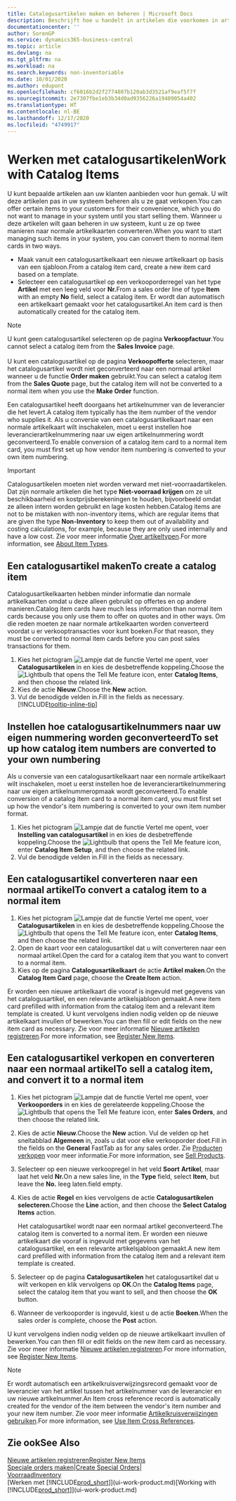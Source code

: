 ```yaml
---
title: Catalogusartikelen maken en beheren | Microsoft Docs
description: Beschrijft hoe u handelt in artikelen die voorkomen in artikellijsten van uw leveranciers, maar niet in uw eigen artikellijsten.
documentationcenter: ''
author: SorenGP
ms.service: dynamics365-business-central
ms.topic: article
ms.devlang: na
ms.tgt_pltfrm: na
ms.workload: na
ms.search.keywords: non-inventoriable
ms.date: 10/01/2020
ms.author: edupont
ms.openlocfilehash: cf6016b2d2f2774807b120ab3d3521af9eaf5f7f
ms.sourcegitcommit: 2e7307fbe1eb3b34d0ad9356226a19409054a402
ms.translationtype: HT
ms.contentlocale: nl-BE
ms.lasthandoff: 12/17/2020
ms.locfileid: "4749917"
---
```

# <a name="work-with-catalog-items"></a><span data-ttu-id="1a35f-103">Werken met catalogusartikelen</span><span class="sxs-lookup"><span data-stu-id="1a35f-103">Work with Catalog Items</span></span>
<span data-ttu-id="1a35f-104">U kunt bepaalde artikelen aan uw klanten aanbieden voor hun gemak. U wilt deze artikelen pas in uw systeem beheren als u ze gaat verkopen.</span><span class="sxs-lookup"><span data-stu-id="1a35f-104">You can offer certain items to your customers for their convenience, which you do not want to manage in your system until you start selling them.</span></span> <span data-ttu-id="1a35f-105">Wanneer u deze artikelen wilt gaan beheren in uw systeem, kunt u ze op twee manieren naar normale artikelkaarten converteren.</span><span class="sxs-lookup"><span data-stu-id="1a35f-105">When you want to start managing such items in your system, you can convert them to normal item cards in two ways.</span></span>

* <span data-ttu-id="1a35f-106">Maak vanuit een catalogusartikelkaart een nieuwe artikelkaart op basis van een sjabloon.</span><span class="sxs-lookup"><span data-stu-id="1a35f-106">From a catalog item card, create a new item card based on a template.</span></span>
* <span data-ttu-id="1a35f-107">Selecteer een catalogusartikel op een verkooporderregel van het type **Artikel** met een leeg veld voor **Nr.**</span><span class="sxs-lookup"><span data-stu-id="1a35f-107">From a sales order line of type **Item** with an empty **No** field, select a catalog item.</span></span> <span data-ttu-id="1a35f-108">Er wordt dan automatisch een artikelkaart gemaakt voor het catalogusartikel.</span><span class="sxs-lookup"><span data-stu-id="1a35f-108">An item card is then automatically created for the catalog item.</span></span>

> [!NOTE]  
> <span data-ttu-id="1a35f-109">U kunt geen catalogusartikel selecteren op de pagina **Verkoopfactuur**.</span><span class="sxs-lookup"><span data-stu-id="1a35f-109">You cannot select a catalog item from the **Sales Invoice** page.</span></span><br /><br />
> <span data-ttu-id="1a35f-110">U kunt een catalogusartikel op de pagina **Verkoopofferte** selecteren, maar het catalogusartikel wordt niet geconverteerd naar een normaal artikel wanneer u de functie **Order maken** gebruikt.</span><span class="sxs-lookup"><span data-stu-id="1a35f-110">You can select a catalog item from the **Sales Quote** page, but the catalog item will not be converted to a normal item when you use the **Make Order** function.</span></span>

<span data-ttu-id="1a35f-111">Een catalogusartikel heeft doorgaans het artikelnummer van de leverancier die het levert.</span><span class="sxs-lookup"><span data-stu-id="1a35f-111">A catalog item typically has the item number of the vendor who supplies it.</span></span> <span data-ttu-id="1a35f-112">Als u conversie van een catalogusartikelkaart naar een normale artikelkaart wilt inschakelen, moet u eerst instellen hoe leverancierartikelnummering naar uw eigen artikelnummering wordt geconverteerd.</span><span class="sxs-lookup"><span data-stu-id="1a35f-112">To enable conversion of a catalog item card to a normal item card, you must first set up how vendor item numbering is converted to your own item numbering.</span></span>   

> [!Important]
> <span data-ttu-id="1a35f-113">Catalogusartikelen moeten niet worden verward met niet-voorraadartikelen. Dat zijn normale artikelen die het type **Niet-voorraad krijgen** om ze uit beschikbaarheid en kostprijsberekeningen te houden, bijvoorbeeld omdat ze alleen intern worden gebruikt en lage kosten hebben.</span><span class="sxs-lookup"><span data-stu-id="1a35f-113">Catalog items are not to be mistaken with non-inventory items, which are regular items that are given the type **Non-Inventory** to keep them out of availability and costing calculations, for example, because they are only used internally and have a low cost.</span></span> <span data-ttu-id="1a35f-114">Zie voor meer informatie [Over artikeltypen](inventory-about-item-types.md).</span><span class="sxs-lookup"><span data-stu-id="1a35f-114">For more information, see [About Item Types](inventory-about-item-types.md).</span></span>

## <a name="to-create-a-catalog-item"></a><span data-ttu-id="1a35f-115">Een catalogusartikel maken</span><span class="sxs-lookup"><span data-stu-id="1a35f-115">To create a catalog item</span></span>
<span data-ttu-id="1a35f-116">Catalogusartikelkaarten hebben minder informatie dan normale artikelkaarten omdat u deze alleen gebruikt op offertes en op andere manieren.</span><span class="sxs-lookup"><span data-stu-id="1a35f-116">Catalog item cards have much less information than normal item cards because you only use them to offer on quotes and in other ways.</span></span> <span data-ttu-id="1a35f-117">Om die reden moeten ze naar normale artikelkaarten worden converteerd voordat u er verkooptransacties voor kunt boeken.</span><span class="sxs-lookup"><span data-stu-id="1a35f-117">For that reason, they must be converted to normal item cards before you can post sales transactions for them.</span></span>

1. <span data-ttu-id="1a35f-118">Kies het pictogram ![Lampje dat de functie Vertel me opent](media/ui-search/search_small.png "Vertel me wat u wilt doen"), voer **Catalogusartikelen** in en kies de desbetreffende koppeling.</span><span class="sxs-lookup"><span data-stu-id="1a35f-118">Choose the ![Lightbulb that opens the Tell Me feature](media/ui-search/search_small.png "Tell me what you want to do") icon, enter **Catalog Items**, and then choose the related link.</span></span>
2. <span data-ttu-id="1a35f-119">Kies de actie **Nieuw**.</span><span class="sxs-lookup"><span data-stu-id="1a35f-119">Choose the **New** action.</span></span>
3. <span data-ttu-id="1a35f-120">Vul de benodigde velden in.</span><span class="sxs-lookup"><span data-stu-id="1a35f-120">Fill in the fields as necessary.</span></span> [!INCLUDE[tooltip-inline-tip](includes/tooltip-inline-tip_md.md)]

## <a name="to-set-up-how-catalog-item-numbers-are-converted-to-your-own-numbering"></a><span data-ttu-id="1a35f-121">Instellen hoe catalogusartikelnummers naar uw eigen nummering worden geconverteerd</span><span class="sxs-lookup"><span data-stu-id="1a35f-121">To set up how catalog item numbers are converted to your own numbering</span></span>
<span data-ttu-id="1a35f-122">Als u conversie van een catalogusartikelkaart naar een normale artikelkaart wilt inschakelen, moet u eerst instellen hoe de leverancierartikelnummering naar uw eigen artikelnummeropmaak wordt geconverteerd.</span><span class="sxs-lookup"><span data-stu-id="1a35f-122">To enable conversion of a catalog item card to a normal item card, you must first set up how the vendor's item numbering is converted to your own item number format.</span></span>

1. <span data-ttu-id="1a35f-123">Kies het pictogram ![Lampje dat de functie Vertel me opent](media/ui-search/search_small.png "Vertel me wat u wilt doen"), voer **Instelling van catalogusartikel** in en kies de desbetreffende koppeling.</span><span class="sxs-lookup"><span data-stu-id="1a35f-123">Choose the ![Lightbulb that opens the Tell Me feature](media/ui-search/search_small.png "Tell me what you want to do") icon, enter **Catalog Item Setup**, and then choose the related link.</span></span>
2. <span data-ttu-id="1a35f-124">Vul de benodigde velden in.</span><span class="sxs-lookup"><span data-stu-id="1a35f-124">Fill in the fields as necessary.</span></span>

## <a name="to-convert-a-catalog-item-to-a-normal-item"></a><span data-ttu-id="1a35f-125">Een catalogusartikel converteren naar een normaal artikel</span><span class="sxs-lookup"><span data-stu-id="1a35f-125">To convert a catalog item to a normal item</span></span>
1. <span data-ttu-id="1a35f-126">Kies het pictogram ![Lampje dat de functie Vertel me opent](media/ui-search/search_small.png "Vertel me wat u wilt doen"), voer **Catalogusartikelen** in en kies de desbetreffende koppeling.</span><span class="sxs-lookup"><span data-stu-id="1a35f-126">Choose the ![Lightbulb that opens the Tell Me feature](media/ui-search/search_small.png "Tell me what you want to do") icon, enter **Catalog Items**, and then choose the related link.</span></span>
2. <span data-ttu-id="1a35f-127">Open de kaart voor een catalogusartikel dat u wilt converteren naar een normaal artikel.</span><span class="sxs-lookup"><span data-stu-id="1a35f-127">Open the card for a catalog item that you want to convert to a normal item.</span></span>
3. <span data-ttu-id="1a35f-128">Kies op de pagina **Catalogusartikelkaart** de actie **Artikel maken**.</span><span class="sxs-lookup"><span data-stu-id="1a35f-128">On the **Catalog Item Card** page, choose the **Create Item** action.</span></span>

<span data-ttu-id="1a35f-129">Er worden een nieuwe artikelkaart die vooraf is ingevuld met gegevens van het catalogusartikel, en een relevante artikelsjabloon gemaakt.</span><span class="sxs-lookup"><span data-stu-id="1a35f-129">A new item card prefilled with information from the catalog item and a relevant item template is created.</span></span> <span data-ttu-id="1a35f-130">U kunt vervolgens indien nodig velden op de nieuwe artikelkaart invullen of bewerken.</span><span class="sxs-lookup"><span data-stu-id="1a35f-130">You can then fill or edit fields on the new item card as necessary.</span></span> <span data-ttu-id="1a35f-131">Zie voor meer informatie [Nieuwe artikelen registreren](inventory-how-register-new-items.md).</span><span class="sxs-lookup"><span data-stu-id="1a35f-131">For more information, see [Register New Items](inventory-how-register-new-items.md).</span></span>

## <a name="to-sell-a-catalog-item-and-convert-it-to-a-normal-item"></a><span data-ttu-id="1a35f-132">Een catalogusartikel verkopen en converteren naar een normaal artikel</span><span class="sxs-lookup"><span data-stu-id="1a35f-132">To sell a catalog item, and convert it to a normal item</span></span>
1. <span data-ttu-id="1a35f-133">Kies het pictogram ![Lampje dat de functie Vertel me opent](media/ui-search/search_small.png "Vertel me wat u wilt doen"), voer **Verkooporders** in en kies de gerelateerde koppeling.</span><span class="sxs-lookup"><span data-stu-id="1a35f-133">Choose the ![Lightbulb that opens the Tell Me feature](media/ui-search/search_small.png "Tell me what you want to do") icon, enter **Sales Orders**, and then choose the related link.</span></span>
2. <span data-ttu-id="1a35f-134">Kies de actie **Nieuw**.</span><span class="sxs-lookup"><span data-stu-id="1a35f-134">Choose the **New** action.</span></span> <span data-ttu-id="1a35f-135">Vul de velden op het sneltabblad **Algemeen** in, zoals u dat voor elke verkooporder doet.</span><span class="sxs-lookup"><span data-stu-id="1a35f-135">Fill in the fields on the **General** FastTab as for any sales order.</span></span> <span data-ttu-id="1a35f-136">Zie [Producten verkopen](sales-how-sell-products.md) voor meer informatie.</span><span class="sxs-lookup"><span data-stu-id="1a35f-136">For more information, see [Sell Products](sales-how-sell-products.md).</span></span>
3. <span data-ttu-id="1a35f-137">Selecteer op een nieuwe verkoopregel in het veld **Soort** **Artikel**, maar laat het veld **Nr.**</span><span class="sxs-lookup"><span data-stu-id="1a35f-137">On a new sales line, in the **Type** field, select **Item**, but leave the **No.**</span></span> <span data-ttu-id="1a35f-138">leeg laten.</span><span class="sxs-lookup"><span data-stu-id="1a35f-138">field empty.</span></span>
4. <span data-ttu-id="1a35f-139">Kies de actie **Regel** en kies vervolgens de actie **Catalogusartikelen selecteren**.</span><span class="sxs-lookup"><span data-stu-id="1a35f-139">Choose the **Line** action, and then choose the **Select Catalog Items** action.</span></span>

    <span data-ttu-id="1a35f-140">Het catalogusartikel wordt naar een normaal artikel geconverteerd.</span><span class="sxs-lookup"><span data-stu-id="1a35f-140">The catalog item is converted to a normal item.</span></span> <span data-ttu-id="1a35f-141">Er worden een nieuwe artikelkaart die vooraf is ingevuld met gegevens van het catalogusartikel, en een relevante artikelsjabloon gemaakt.</span><span class="sxs-lookup"><span data-stu-id="1a35f-141">A new item card prefilled with information from the catalog item and a relevant item template is created.</span></span>
5. <span data-ttu-id="1a35f-142">Selecteer op de pagina **Catalogusartikelen** het catalogusartikel dat u wilt verkopen en klik vervolgens op **OK**.</span><span class="sxs-lookup"><span data-stu-id="1a35f-142">On the **Catalog Items** page, select the catalog item that you want to sell, and then choose the **OK** button.</span></span>
6. <span data-ttu-id="1a35f-143">Wanneer de verkooporder is ingevuld, kiest u de actie **Boeken**.</span><span class="sxs-lookup"><span data-stu-id="1a35f-143">When the sales order is complete, choose the **Post** action.</span></span>

<span data-ttu-id="1a35f-144">U kunt vervolgens indien nodig velden op de nieuwe artikelkaart invullen of bewerken.</span><span class="sxs-lookup"><span data-stu-id="1a35f-144">You can then fill or edit fields on the new item card as necessary.</span></span> <span data-ttu-id="1a35f-145">Zie voor meer informatie [Nieuwe artikelen registreren](inventory-how-register-new-items.md).</span><span class="sxs-lookup"><span data-stu-id="1a35f-145">For more information, see [Register New Items](inventory-how-register-new-items.md).</span></span>

> [!NOTE]  
>   <span data-ttu-id="1a35f-146">Er wordt automatisch een artikelkruisverwijzingsrecord gemaakt voor de leverancier van het artikel tussen het artikelnummer van de leverancier en uw nieuwe artikelnummer.</span><span class="sxs-lookup"><span data-stu-id="1a35f-146">An Item cross reference record is automatically created for the vendor of the item between the vendor's item number and your new item number.</span></span> <span data-ttu-id="1a35f-147">Zie voor meer informatie [Artikelkruisverwijzingen gebruiken](inventory-how-use-item-cross-refs.md).</span><span class="sxs-lookup"><span data-stu-id="1a35f-147">For more information, see [Use Item Cross References](inventory-how-use-item-cross-refs.md).</span></span>

## <a name="see-also"></a><span data-ttu-id="1a35f-148">Zie ook</span><span class="sxs-lookup"><span data-stu-id="1a35f-148">See Also</span></span>
[<span data-ttu-id="1a35f-149">Nieuwe artikelen registreren</span><span class="sxs-lookup"><span data-stu-id="1a35f-149">Register New Items</span></span>](inventory-how-register-new-items.md)  
<span data-ttu-id="1a35f-150">[Speciale orders maken](sales-how-to-create-special-orders.md)|</span><span class="sxs-lookup"><span data-stu-id="1a35f-150">[Create Special Orders](sales-how-to-create-special-orders.md)|</span></span>  
[<span data-ttu-id="1a35f-151">Voorraad</span><span class="sxs-lookup"><span data-stu-id="1a35f-151">Inventory</span></span>](inventory-manage-inventory.md)  
<span data-ttu-id="1a35f-152">[Werken met [!INCLUDE[prod_short](includes/prod_short.md)]](ui-work-product.md)</span><span class="sxs-lookup"><span data-stu-id="1a35f-152">[Working with [!INCLUDE[prod_short](includes/prod_short.md)]](ui-work-product.md)</span></span>
